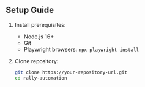 ## Setup Guide

1. Install prerequisites:
   - Node.js 16+
   - Git
   - Playwright browsers: `npx playwright install`

2. Clone repository:
   ```bash
   git clone https://your-repository-url.git
   cd rally-automation